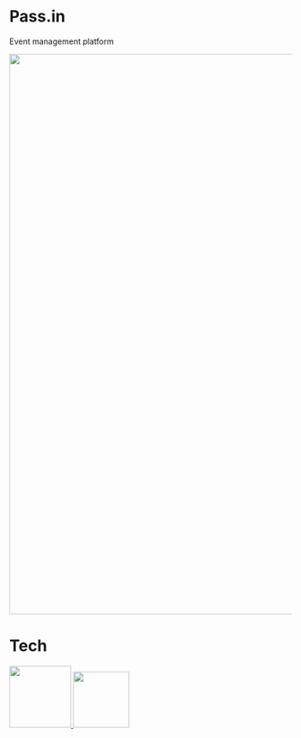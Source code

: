# Pass.in

Event management platform

<img src="https://github.com/KelvynLenis/NLW-UNITE-PASS-IN/assets/52057929/5b9e8dbc-fcf2-4f7c-8dfd-03b2d30ff877" width="1000" />

# Tech

<a href="https://github.com/KelvynLenis/NLW-UNITE-PASS-IN/tree/master/NODE">

  <img src="https://github.com/KelvynLenis/NLW-UNITE-PASS-IN/assets/52057929/2ba90474-344c-4b9a-8146-23e3473d0e23"  width="110" />

  
</a>

<a href="https://github.com/KelvynLenis/NLW-UNITE-PASS-IN/tree/master/REACT">

  <img src="https://github.com/KelvynLenis/NLW-UNITE-PASS-IN/assets/52057929/a3ec4733-2354-4b99-8927-58ca2d61e97d"  width="100" />
  
</a>

